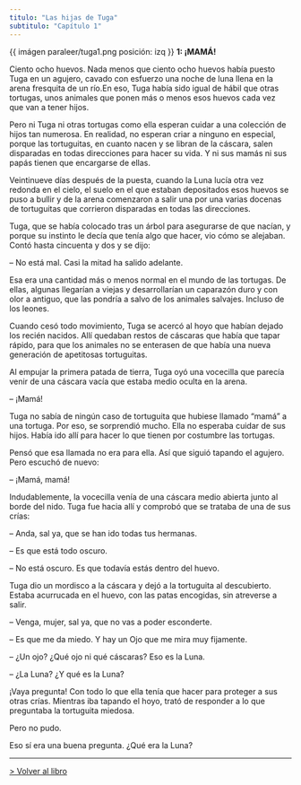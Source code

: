 ```yaml
---
titulo: "Las hijas de Tuga"
subtitulo: "Capítulo 1"
---
```

{{ imágen paraleer/tuga1.png posición: izq }} **1: ¡MAMÁ!**

Ciento ocho huevos. Nada menos que ciento ocho huevos había puesto Tuga en un
agujero, cavado con esfuerzo una noche de luna llena en la arena fresquita de
un río.En eso, Tuga había sido igual de hábil que otras tortugas, unos
animales que ponen más o menos esos huevos cada vez que van a tener hijos.

Pero ni Tuga ni otras tortugas como ella esperan cuidar a una colección de
hijos tan numerosa. En realidad, no esperan criar a ninguno en especial,
porque las tortuguitas, en cuanto nacen y se libran de la cáscara, salen
disparadas en todas direcciones para hacer su vida. Y ni sus mamás ni sus
papás tienen que encargarse de ellas.

Veintinueve días después de la puesta, cuando la Luna lucía otra vez redonda
en el cielo, el suelo en el que estaban depositados esos huevos se puso a
bullir y de la arena comenzaron a salir una por una varias docenas de
tortuguitas que corrieron disparadas en todas las direcciones.

Tuga, que se había colocado tras un árbol para asegurarse de que nacían, y
porque su instinto le decía que tenía algo que hacer, vio cómo se alejaban.
Contó hasta cincuenta y dos y se dijo:

– No está mal. Casi la mitad ha salido adelante.

Esa era una cantidad más o menos normal en el mundo de las tortugas. De
ellas, algunas llegarían a viejas y desarrollarían un caparazón duro y con
olor a antiguo, que las pondría a salvo de los animales salvajes. Incluso de
los leones.

Cuando cesó todo movimiento, Tuga se acercó al hoyo que habían dejado los
recién nacidos. Allí quedaban restos de cáscaras que había que tapar rápido,
para que los animales no se enterasen de que había una nueva generación de
apetitosas tortuguitas.

Al empujar la primera patada de tierra, Tuga oyó una vocecilla que parecía
venir de una cáscara vacía que estaba medio oculta en la arena.

– ¡Mamá!

Tuga no sabía de ningún caso de tortuguita que hubiese llamado “mamá” a una
tortuga. Por eso, se sorprendió mucho. Ella no esperaba cuidar de sus hijos.
Había ido allí para hacer lo que tienen por costumbre las tortugas.

Pensó que esa llamada no era para ella. Así que siguió tapando el agujero.
Pero escuchó de nuevo:

– ¡Mamá, mamá!

Indudablemente, la vocecilla venía de una cáscara medio abierta junto al
borde del nido. Tuga fue hacia allí y comprobó que se trataba de una de sus
crías:

– Anda, sal ya, que se han ido todas tus hermanas.

– Es que está todo oscuro.

– No está oscuro. Es que todavía estás dentro del huevo.

Tuga dio un mordisco a la cáscara y dejó a la tortuguita al descubierto.
Estaba acurrucada en el huevo, con las patas encogidas, sin atreverse a salir.

– Venga, mujer, sal ya, que no vas a poder esconderte.

– Es que me da miedo. Y hay un Ojo que me mira muy fijamente.

– ¿Un ojo? ¿Qué ojo ni qué cáscaras? Eso es la Luna.

– ¿La Luna? ¿Y qué es la Luna?

¡Vaya pregunta! Con todo lo que ella tenía que hacer para proteger a sus
otras crías. Mientras iba tapando el hoyo, trató de responder a lo que
preguntaba la tortuguita miedosa.

Pero no pudo.

Eso sí era una buena pregunta. ¿Qué era la Luna?

* * *

[> Volver al libro](http:/mislibros/tuga)

